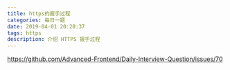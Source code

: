 ```yaml
---
title: https的握手过程
categories: 每日一题
date: 2019-04-01 20:20:37
tags: https
description: 介绍 HTTPS 握手过程
---
```


https://github.com/Advanced-Frontend/Daily-Interview-Question/issues/70


